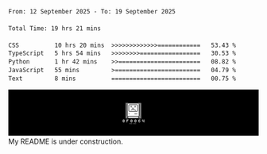 <!--START_SECTION:waka-->

```txt
From: 12 September 2025 - To: 19 September 2025

Total Time: 19 hrs 21 mins

CSS          10 hrs 20 mins  >>>>>>>>>>>>>============   53.43 %
TypeScript   5 hrs 54 mins   >>>>>>>>=================   30.53 %
Python       1 hr 42 mins    >>=======================   08.82 %
JavaScript   55 mins         >========================   04.79 %
Text         8 mins          =========================   00.75 %
```

<!--END_SECTION:waka-->

<img src="https://raw.githubusercontent.com/n3xta/image-hosting/main/img/202411032331174.png"/>
My README is under construction. 
